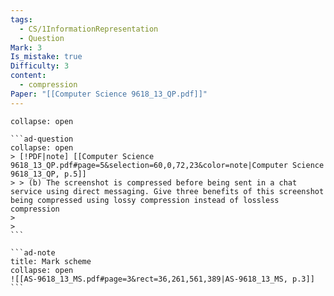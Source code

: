 ```yaml
---
tags:
  - CS/1InformationRepresentation
  - Question
Mark: 3
Is_mistake: true
Difficulty: 3
content:
  - compression
Paper: "[[Computer Science 9618_13_QP.pdf]]"
---
```

````ad-example
collapse: open

```ad-question
collapse: open
> [!PDF|note] [[Computer Science 9618_13_QP.pdf#page=5&selection=60,0,72,23&color=note|Computer Science 9618_13_QP, p.5]]
> > (b) The screenshot is compressed before being sent in a chat service using direct messaging. Give three benefits of this screenshot being compressed using lossy compression instead of lossless compression
> 
> 
```

```ad-note
title: Mark scheme
collapse: open
![[AS-9618_13_MS.pdf#page=3&rect=36,261,561,389|AS-9618_13_MS, p.3]]
```

````
